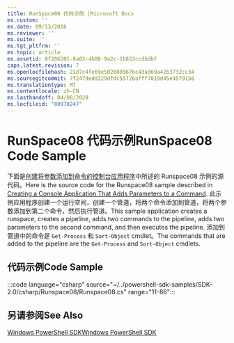 ```yaml
---
title: RunSpace08 代码示例 |Microsoft Docs
ms.custom: ''
ms.date: 09/13/2016
ms.reviewer: ''
ms.suite: ''
ms.tgt_pltfrm: ''
ms.topic: article
ms.assetid: 0f286201-8a02-4b00-9a2c-1b833ccdbdbf
caps.latest.revision: 7
ms.openlocfilehash: 21d7c4fe69e5026089676c43ad69a4263732cc34
ms.sourcegitcommit: 7f2479edd329dfdc55726afff7019d45e45f9156
ms.translationtype: MT
ms.contentlocale: zh-CN
ms.lasthandoff: 04/08/2020
ms.locfileid: "80978247"
---
```

# <a name="runspace08-code-sample"></a><span data-ttu-id="065b0-102">RunSpace08 代码示例</span><span class="sxs-lookup"><span data-stu-id="065b0-102">RunSpace08 Code Sample</span></span>

<span data-ttu-id="065b0-103">下面是[创建将参数添加到命令的控制台应用程序](https://msdn.microsoft.com/848b2b46-60f1-4a86-b448-cfc7c0cccfba)中所述的 Runspace08 示例的源代码。</span><span class="sxs-lookup"><span data-stu-id="065b0-103">Here is the source code for the Runspace08 sample described in [Creating a Console Application That Adds Parameters to a Command](https://msdn.microsoft.com/848b2b46-60f1-4a86-b448-cfc7c0cccfba).</span></span>
<span data-ttu-id="065b0-104">此示例应用程序创建一个运行空间，创建一个管道，将两个命令添加到管道，将两个参数添加到第二个命令，然后执行管道。</span><span class="sxs-lookup"><span data-stu-id="065b0-104">This sample application creates a runspace, creates a pipeline, adds two commands to the pipeline, adds two parameters to the second command, and then executes the pipeline.</span></span> <span data-ttu-id="065b0-105">添加到管道中的命令是 `Get-Process` 和 `Sort-Object` cmdlet。</span><span class="sxs-lookup"><span data-stu-id="065b0-105">The commands that are added to the pipeline are the `Get-Process` and `Sort-Object` cmdlets.</span></span>

## <a name="code-sample"></a><span data-ttu-id="065b0-106">代码示例</span><span class="sxs-lookup"><span data-stu-id="065b0-106">Code Sample</span></span>

:::code language="csharp" source="~/../powershell-sdk-samples/SDK-2.0/csharp/Runspace08/Runspace08.cs" range="11-86":::

## <a name="see-also"></a><span data-ttu-id="065b0-107">另请参阅</span><span class="sxs-lookup"><span data-stu-id="065b0-107">See Also</span></span>

[<span data-ttu-id="065b0-108">Windows PowerShell SDK</span><span class="sxs-lookup"><span data-stu-id="065b0-108">Windows PowerShell SDK</span></span>](../windows-powershell-reference.md)
